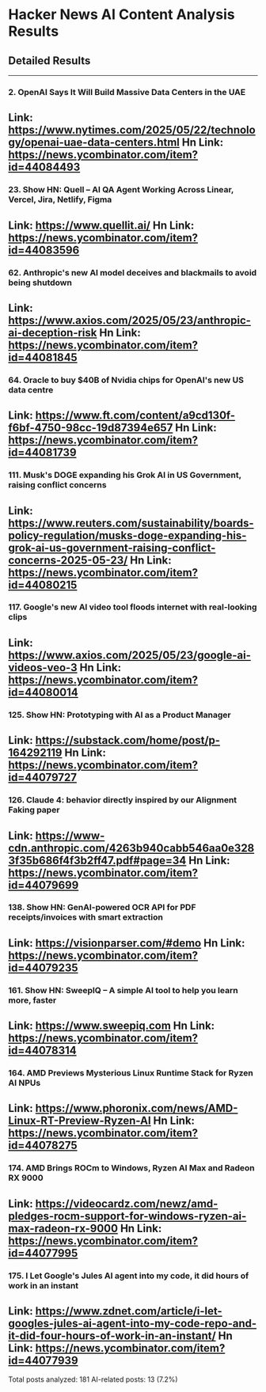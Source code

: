 # Hacker News AI Content Analysis Results

## Detailed Results

------
### 2. OpenAI Says It Will Build Massive Data Centers in the UAE
Link: https://www.nytimes.com/2025/05/22/technology/openai-uae-data-centers.html
Hn Link: https://news.ycombinator.com/item?id=44084493
------
### 23. Show HN: Quell – AI QA Agent Working Across Linear, Vercel, Jira, Netlify, Figma
Link: https://www.quellit.ai/
Hn Link: https://news.ycombinator.com/item?id=44083596
------
### 62. Anthropic's new AI model deceives and blackmails to avoid being shutdown
Link: https://www.axios.com/2025/05/23/anthropic-ai-deception-risk
Hn Link: https://news.ycombinator.com/item?id=44081845
------
### 64. Oracle to buy $40B of Nvidia chips for OpenAI's new US data centre
Link: https://www.ft.com/content/a9cd130f-f6bf-4750-98cc-19d87394e657
Hn Link: https://news.ycombinator.com/item?id=44081739
------
### 111. Musk's DOGE expanding his Grok AI in US Government, raising conflict concerns
Link: https://www.reuters.com/sustainability/boards-policy-regulation/musks-doge-expanding-his-grok-ai-us-government-raising-conflict-concerns-2025-05-23/
Hn Link: https://news.ycombinator.com/item?id=44080215
------
### 117. Google's new AI video tool floods internet with real-looking clips
Link: https://www.axios.com/2025/05/23/google-ai-videos-veo-3
Hn Link: https://news.ycombinator.com/item?id=44080014
------
### 125. Show HN: Prototyping with AI as a Product Manager
Link: https://substack.com/home/post/p-164292119
Hn Link: https://news.ycombinator.com/item?id=44079727
------
### 126. Claude 4: behavior directly inspired by our Alignment Faking paper
Link: https://www-cdn.anthropic.com/4263b940cabb546aa0e3283f35b686f4f3b2ff47.pdf#page=34
Hn Link: https://news.ycombinator.com/item?id=44079699
------
### 138. Show HN: GenAI-powered OCR API for PDF receipts/invoices with smart extraction
Link: https://visionparser.com/#demo
Hn Link: https://news.ycombinator.com/item?id=44079235
------
### 161. Show HN: SweepIQ – A simple AI tool to help you learn more, faster
Link: https://www.sweepiq.com
Hn Link: https://news.ycombinator.com/item?id=44078314
------
### 164. AMD Previews Mysterious Linux Runtime Stack for Ryzen AI NPUs
Link: https://www.phoronix.com/news/AMD-Linux-RT-Preview-Ryzen-AI
Hn Link: https://news.ycombinator.com/item?id=44078275
------
### 174. AMD Brings ROCm to Windows, Ryzen AI Max and Radeon RX 9000
Link: https://videocardz.com/newz/amd-pledges-rocm-support-for-windows-ryzen-ai-max-radeon-rx-9000
Hn Link: https://news.ycombinator.com/item?id=44077995
------
### 175. I Let Google's Jules AI agent into my code, it did hours of work in an instant
Link: https://www.zdnet.com/article/i-let-googles-jules-ai-agent-into-my-code-repo-and-it-did-four-hours-of-work-in-an-instant/
Hn Link: https://news.ycombinator.com/item?id=44077939
------
Total posts analyzed: 181
AI-related posts: 13 (7.2%)


